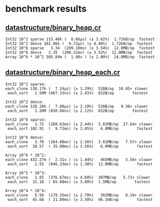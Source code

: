 # benchmark results

## [datastructure/binary_heap.cr](https://github.com/yuruhi/crystal_lib/blob/master/benchmarks/datastructure/binary_heap.cr)

```
Int32 10^2 sparse 115.46k (  8.66µs) (± 3.62%)  1.72kB/op  fastest
Int32 10^2 dence 102.86k (  9.72µs) (± 4.40%)  1.72kB/op  fastest
Int32 10^6 sparse   3.34  (299.10ms) (± 3.54%)  12.0MB/op  fastest
Int32 10^6 dence   3.35  (298.31ms) (± 3.52%)  12.0MB/op  fastest
Array 10^6 * 10^2 505.84m (  1.98s ) (± 2.00%)  24.0MB/op  fastest
```

## [datastructure/binary_heap_each.cr](https://github.com/yuruhi/crystal_lib/blob/master/benchmarks/datastructure/binary_heap_each.cr)

```
Int32 10^2 sparse: 
each_clone 138.17k (  7.24µs) (± 3.29%)  528B/op  10.85× slower
 each_sort   1.50M (667.33ns) (± 2.41%)  832B/op        fastest

Int32 10^2 dence: 
each_clone 128.28k (  7.80µs) (± 2.18%)  528B/op   9.38× slower
 each_sort   1.20M (830.66ns) (± 2.12%)  832B/op        fastest

Int32 10^6 sparse: 
each_clone   3.72  (268.63ms) (± 2.44%)  3.81MB/op  27.64× slower
 each_sort 102.91  (  9.72ms) (± 3.05%)   6.0MB/op        fastest

Int32 10^6 dence: 
each_clone   3.78  (264.88ms) (± 2.56%)  3.81MB/op   7.57× slower
 each_sort  28.57  ( 35.00ms) (± 3.56%)   6.0MB/op        fastest

Array 10^6 * 10^2: 
each_clone 432.27m (  2.31s ) (± 1.44%)   465MB/op   3.58× slower
 each_sort   1.55  (646.33ms) (± 1.38%)  12.0MB/op        fastest

Array 10^5 * 10^3: 
each_clone   2.65  (376.67ms) (± 4.68%)  387MB/op   5.72× slower
 each_sort  15.18  ( 65.88ms) (± 3.00%)  1.5MB/op        fastest

Array 10^4 * 10^4: 
each_clone   5.58  (179.35ms) (± 2.70%)   382MB/op   8.19× slower
 each_sort  45.68  ( 21.89ms) (± 3.50%)  96.1kB/op        fastest
```

